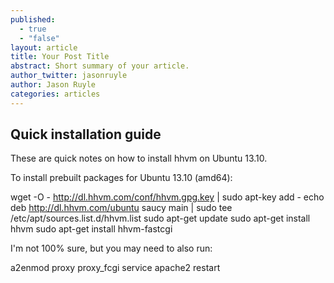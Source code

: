 ```yaml
---
published: 
  - true
  - "false"
layout: article
title: Your Post Title
abstract: Short summary of your article.
author_twitter: jasonruyle
author: Jason Ruyle
categories: articles
---
```


## Quick installation guide

These are quick notes on how to install hhvm on Ubuntu 13.10.

To install prebuilt packages for Ubuntu 13.10 (amd64):

wget -O - http://dl.hhvm.com/conf/hhvm.gpg.key | sudo apt-key add -
echo deb http://dl.hhvm.com/ubuntu saucy main | sudo tee /etc/apt/sources.list.d/hhvm.list
sudo apt-get update
sudo apt-get install hhvm
sudo apt-get install hhvm-fastcgi

I'm not 100% sure, but you may need to also run:

a2enmod proxy proxy_fcgi
service apache2 restart
